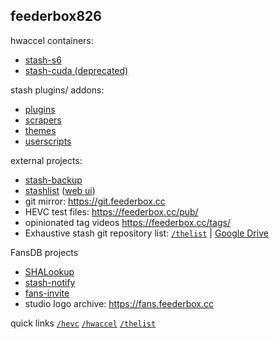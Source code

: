 ## feederbox826

hwaccel containers:
- [stash-s6](https://github.com/feederbox826/stash-s6)
- [stash-cuda (deprecated)](https://github.com/feederbox826/stash-cuda)

stash plugins/ addons:
- [plugins](https://github.com/feederbox826/plugins)
- [scrapers](https://github.com/feederbox826/scrapers)
- [themes](https://github.com/feederbox826/themes)
- [userscripts](https://github.com/feederbox826/userscripts)

external projects:
- [stash-backup](https://github.com/feederbox826/stash-backup)
- [stashlist](https://github.com/feederbox826/stashlist) ([web ui](https://list.feederbox.cc))
- git mirror: https://git.feederbox.cc
- HEVC test files: https://feederbox.cc/pub/
- opinionated tag videos https://feederbox.cc/tags/
- Exhaustive stash git repository list: [`/thelist`](https://feederbox.cc/thelist) | [Google Drive](https://docs.google.com/spreadsheets/d/1yudaRDo_3ZOVivviffvQiSGU_gNpgkG4kIYrJP6DHP4)

FansDB projects
- [SHALookup](https://github.com/feederbox826/FansDB-SHALookup)
- [stash-notify](https://github.com/feederbox826/stash-notify)
- [fans-invite](https://github.com/feederbox826/fans-invite)
- studio logo archive: https://fans.feederbox.cc

quick links [`/hevc`](https://feederbox.cc/hevc) [`/hwaccel`](https://feederbox.cc/hwaccel) [`/thelist`](https://feederbox.cc/thelist)
